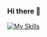 ### Hi there 👋

[![My Skills](https://skillicons.dev/icons?i=js,discord,git,php,html,css,mysql)](https://skillicons.dev)
